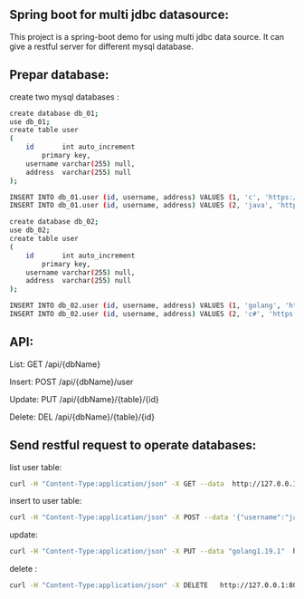 ## Spring boot for multi jdbc datasource:
This project is a spring-boot demo for using multi jdbc data source. 
It can give a restful server for different mysql database.



## Prepar database:
create two mysql databases :
```bash
create database db_01;    
use db_01;
create table user
(
    id       int auto_increment
        primary key,
    username varchar(255) null,
    address  varchar(255) null
);

INSERT INTO db_01.user (id, username, address) VALUES (1, 'c', 'https://github.com/TheAlgorithms/C');
INSERT INTO db_01.user (id, username, address) VALUES (2, 'java', 'https://github.com/openjdk/jdk');

create database db_02;
use db_02;
create table user
(
    id       int auto_increment
        primary key,
    username varchar(255) null,
    address  varchar(255) null
);

INSERT INTO db_02.user (id, username, address) VALUES (1, 'golang', 'https://github.com/golang/go');
INSERT INTO db_02.user (id, username, address) VALUES (2, 'c#', 'https://docs.microsoft.com/zh-cn/dotnet/csharp/');

```

## API:
List: GET /api/{dbName}

Insert: POST /api/{dbName}/user

Update: PUT /api/{dbName}/{table}/{id}

Delete: DEL /api/{dbName}/{table}/{id}


## Send restful request to operate databases:
list user table:
```bash
curl -H "Content-Type:application/json" -X GET --data  http://127.0.0.1:8001/api/one
```

insert to user table:
```bash
curl -H "Content-Type:application/json" -X POST --data '{"username":"javascript","address":"https://github.com/airbnb/javascript"}' http://127.0.0.1:8001/api/one/user
```

update:
```bash
curl -H "Content-Type:application/json" -X PUT --data "golang1.19.1"  http://127.0.0.1:8001/api/two/user/1 
```

delete :
```bash
curl -H "Content-Type:application/json" -X DELETE   http://127.0.0.1:8001/api/two/user/2
```

